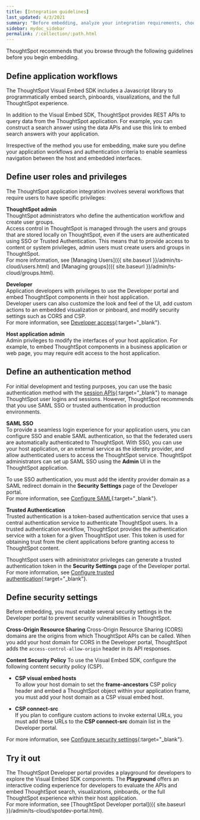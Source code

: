 ```yaml
---
title: [Integration guidelines]
last_updated: 4/3/2021
summary: "Before embedding, analyze your integration requirements, choose an embedding approach, and explore the APIs."
sidebar: mydoc_sidebar
permalink: /:collection/:path.html
---
```


ThoughtSpot recommends that you browse through the following guidelines before you begin embedding.

## Define application workflows

The ThoughtSpot Visual Embed SDK includes a Javascript library to programmatically embed search, pinboards, visualizations, and the full ThoughtSpot experience.

In addition to the Visual Embed SDK, ThoughtSpot provides REST APIs to query data from the ThoughtSpot application. For example, you can construct a search answer using the data APIs and use this link to embed search answers with your application.

Irrespective of the method you use for embedding, make sure you define your application workflows and authentication criteria to enable seamless navigation between the host and embedded interfaces.

## Define user roles and privileges
The ThoughtSpot application integration involves several workflows that require users to have specific privileges:

**ThoughtSpot admin**  
ThoughtSpot administrators who define the authentication workflow and create user groups.  
Access control in ThoughtSpot is managed through the users and groups that are stored locally on ThoughtSpot, even if the users are authenticated using SSO or Trusted Authentication. This means that to provide access to content or system privileges, admin users must create users and groups in ThoughtSpot.                           
For more information, see [Managing Users]({{ site.baseurl }}/admin/ts-cloud/users.html) and [Managing groups]({{ site.baseurl }}/admin/ts-cloud/groups.html).

**Developer**  
Application developers with privileges to use the Developer portal and embed ThoughtSpot components in their host application.  
Developer users can also customize the look and feel of the UI, add custom actions to an embedded visualization or pinboard, and modify security settings such as CORS and CSP.                   
For more information, see [Developer access](https://developers.thoughtspot.com/docs/?pageid=developer-access){:target="_blank"}.

**Host application admin**<br>
Admin privileges to modify the interfaces of your host application. For example, to embed ThoughtSpot components in a business application or web page, you may require edit access to the host application.

## Define an authentication method
For initial development and testing purposes, you can use the basic authentication method with the [session APIs](https://developers.thoughtspot.com/docs/?pageid=session-api){:target="_blank"} to manage ThoughtSpot user logins and sessions. However, ThoughtSpot recommends that you use SAML SSO or trusted authentication in production environments.

**SAML SSO**  
To provide a seamless login experience for your application users, you can configure SSO and enable SAML authentication, so that the federated users are automatically authenticated to ThoughtSpot.
With SSO, you can use your host application, or an external service as the identity provider, and allow authenticated users to access the ThoughtSpot service.
ThoughtSpot administrators can set up SAML SSO using the **Admin** UI in the ThoughtSpot application.

To use SSO authentication, you must add the identity provider domain as a SAML redirect domain in the **Security Settings** page of the Developer portal.                                                               
For more information, see [Configure SAML](https://developers.thoughtspot.com/docs/?pageid=saml-sso){:target="_blank"}.

**Trusted Authentication**  
Trusted authentication is a token-based authentication service that uses a central authentication service to authenticate ThoughtSpot users. In a trusted authentication workflow, ThoughtSpot provides the authentication service with a token for a given ThoughtSpot user. This token is used for obtaining trust from the client applications before granting access to ThoughtSpot content.

ThoughtSpot users with administrator privileges can generate a trusted authentication token in the **Security Settings** page of the Developer portal.                                                         
For more information, see [Configure trusted authentication](https://developers.thoughtspot.com/docs/?pageid=trusted-auth){:target="_blank"}.

## Define security settings
Before embedding, you must enable several security settings in the Developer portal to prevent security vulnerabilities in ThoughtSpot.

**Cross-Origin Resource Sharing**
Cross-Origin Resource Sharing (CORS) domains are the origins from which ThoughtSpot APIs can be called. When you add your host domain for CORS in the Developer portal, ThoughtSpot adds the `access-control-allow-origin` header in its API responses.

**Content Security Policy**
To use the Visual Embed SDK, configure the following content security policy (CSP).

-   **CSP visual embed hosts**                                            
    To allow your host domain to set the **frame-ancestors** CSP policy header and embed a ThoughtSpot object within your application frame, you must add your host domain as a CSP visual embed host.

-   **CSP connect-src**                      
    If you plan to configure custom actions to invoke external URLs, you must add these URLs to the **CSP connect-src** domain list in the Developer portal.

For more information, see [Configure security settings](https://developers.thoughtspot.com/docs/?pageid=security-settings){:target="_blank"}.

## Try it out

The ThoughtSpot Developer portal provides a playground for developers to explore the Visual Embed SDK components. The **Playground** offers an interactive coding experience for developers to evaluate the APIs and embed ThoughtSpot search, visualizations, pinboards, or the full ThoughtSpot experience within their host application.                    
For more information, see [ThoughtSpot Developer portal]({{ site.baseurl }}/admin/ts-cloud/spotdev-portal.html).
